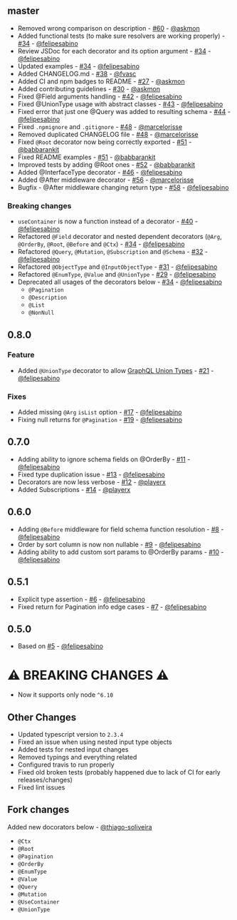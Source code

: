 ## master

- Removed wrong comparison on description - [#60](https://github.com/indigotech/graphql-schema-decorator/pull/60) - [@askmon](https://github.com/askmon)
- Added functional tests (to make sure resolvers are working properly) - [#34](https://github.com/indigotech/graphql-schema-decorator/pull/34) - [@felipesabino](https://github.com/felipesabino)
- Review JSDoc for each decorator and its option argument - [#34](https://github.com/indigotech/graphql-schema-decorator/pull/34) - [@felipesabino](https://github.com/felipesabino)
- Updated examples - [#34](https://github.com/indigotech/graphql-schema-decorator/pull/34) - [@felipesabino](https://github.com/felipesabino)
- Added CHANGELOG.md - [#38](https://github.com/indigotech/graphql-schema-decorator/pull/38) - [@fvasc](https://github.com/fvasc)
- Added CI and npm badges to README - [#27](https://github.com/indigotech/graphql-schema-decorator/pull/27) - [@askmon](https://github.com/askmon)
- Added contributing guidelines - [#30](https://github.com/indigotech/graphql-schema-decorator/pull/30) - [@askmon](https://github.com/askmon)
- Fixed @Field arguments handling - [#42](https://github.com/indigotech/graphql-schema-decorator/pull/42) - [@felipesabino](https://github.com/felipesabino)
- Fixed @UnionType usage with abstract classes - [#43](https://github.com/indigotech/graphql-schema-decorator/pull/43) - [@felipesabino](https://github.com/felipesabino)
- Fixed error that just one @Query was added to resulting schema - [#44](https://github.com/indigotech/graphql-schema-decorator/pull/44) - [@felipesabino](https://github.com/felipesabino)
- Fixed `.npmignore` and `.gitignore` - [#48](https://github.com/indigotech/graphql-schema-decorator/pull/48) - [@marcelorisse](https://github.com/marcelorisse)
- Removed duplicated CHANGELOG file - [#48](https://github.com/indigotech/graphql-schema-decorator/pull/48) - [@marcelorisse](https://github.com/marcelorisse)
- Fixed `@Root` decorator now being correctly exported - [#51](https://github.com/indigotech/graphql-schema-decorator/pull/51) - [@babbarankit](https://github.com/babbarankit)
- Fixed README examples - [#51](https://github.com/indigotech/graphql-schema-decorator/pull/51) - [@babbarankit](https://github.com/babbarankit)
- Improved tests by adding @Root ones - [#52](https://github.com/indigotech/graphql-schema-decorator/pull/52) - [@babbarankit](https://github.com/babbarankit)
- Added @InterfaceType decorator - [#46](https://github.com/indigotech/graphql-schema-decorator/pull/46) - [@felipesabino](https://github.com/felipesabino)
- Added @After middleware decorator - [#56](https://github.com/indigotech/graphql-schema-decorator/pull/56) - [@marcelorisse](https://github.com/marcelorisse)
- Bugfix - @After middleware changing return type - [#58](https://github.com/indigotech/graphql-schema-decorator/pull/58) - [@felipesabino](https://github.com/felipesabino)

### Breaking changes

- `useContainer` is now a function instead of a decorator - [#40](https://github.com/indigotech/graphql-schema-decorator/pull/40) - [@felipesabino](https://github.com/felipesabino)
- Refactored `@Field` decorator and nested dependent decorators (`@Arg`, `@OrderBy`, `@Root`, `@Before` and `@Ctx`) - [#34](https://github.com/indigotech/graphql-schema-decorator/pull/34) - [@felipesabino](https://github.com/felipesabino)
- Refactored `@Query`, `@Mutation`, `@Subscription` and `@Schema` - [#32](https://github.com/indigotech/graphql-schema-decorator/pull/32) - [@felipesabino](https://github.com/felipesabino)
- Refactored `@ObjectType` and `@InputObjectType` - [#31](https://github.com/indigotech/graphql-schema-decorator/pull/31) - [@felipesabino](https://github.com/felipesabino)
- Refactored `@EnumType`, `@Value` and `@UnionType` - [#29](https://github.com/indigotech/graphql-schema-decorator/pull/29) - [@felipesabino](https://github.com/felipesabino)
- Deprecated all usages of the decorators below - [#34](https://github.com/indigotech/graphql-schema-decorator/pull/34) - [@felipesabino](https://github.com/felipesabino)
  - `@Pagination`
  - `@Description`
  - `@List`
  - `@NonNull`

## 0.8.0

### Feature

- Added `@UnionType` decorator to allow [GraphQL Union Types](http://graphql.org/learn/schema/#union-types) - [#21](https://github.com/indigotech/graphql-schema-decorator/pull/21) - [@felipesabino](https://github.com/felipesabino)

### Fixes

- Added missing `@Arg` `isList` option - [#17](https://github.com/indigotech/graphql-schema-decorator/pull/17) - [@felipesabino](https://github.com/felipesabino)
- Fixing null returns for `@Pagination` - [#19](https://github.com/indigotech/graphql-schema-decorator/pull/19) - [@felipesabino](https://github.com/felipesabino)

## 0.7.0

- Adding ability to ignore schema fields on @OrderBy - [#11](https://github.com/indigotech/graphql-schema-decorator/pull/11) - [@felipesabino](https://github.com/felipesabino)
- Fixed type duplication issue - [#13](https://github.com/indigotech/graphql-schema-decorator/pull/13) - [@felipesabino](https://github.com/felipesabino)
- Decorators are now less verbose - [#12](https://github.com/indigotech/graphql-schema-decorator/pull/12) - [@playerx](https://github.com/playerx)
- Added Subscriptions - [#14](https://github.com/indigotech/graphql-schema-decorator/pull/14) - [@playerx ](https://github.com/playerx )

## 0.6.0

- Adding `@Before` middleware for field schema function resolution - [#8](https://github.com/indigotech/graphql-schema-decorator/pull/8) - [@felipesabino](https://github.com/felipesabino)
- Order by sort column is now non nullable - [#9](https://github.com/indigotech/graphql-schema-decorator/pull/9) - [@felipesabino](https://github.com/felipesabino)
- Adding ability to add custom sort params to @OrderBy params - [#10](https://github.com/indigotech/graphql-schema-decorator/pull/10) - [@felipesabino](https://github.com/felipesabino)

## 0.5.1

- Explicit type assertion - [#6](https://github.com/indigotech/graphql-schema-decorator/pull/6) - [@felipesabino](https://github.com/felipesabino)
- Fixed return for Pagination info edge cases - [#7](https://github.com/indigotech/graphql-schema-decorator/pull/7) - [@felipesabino](https://github.com/felipesabino)

## 0.5.0

- Based on [#5](https://github.com/indigotech/graphql-schema-decorator/pull/5) - [@felipesabino](https://github.com/felipesabino)

# ⚠️  BREAKING CHANGES ⚠️ 

- Now it supports only node `^6.10`

## Other Changes

- Updated typescript version to `2.3.4`
- Fixed an issue when using nested input type objects 
- Added tests for nested input changes
- Removed typings and everything related
- Configured travis to run properly
- Fixed old broken tests (probably happened due to lack of CI for early releases/changes)
- Fixed lint issues

## Fork changes

Added new docorators below - [@thiago-soliveira](https://github.com/thiago-soliveira)
- `@Ctx`
- `@Root`
- `@Pagination`
- `@OrderBy`
- `@EnumType`
- `@Value`
- `@Query`
- `@Mutation`
- `@UseContainer`
- `@UnionType` 

